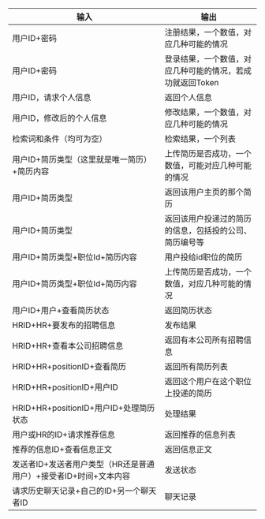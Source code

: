 |输入|输出|
|---|---|
|用户ID+密码|注册结果，一个数值，对应几种可能的情况|
|用户ID+密码|登录结果，一个数值，对应几种可能的情况，若成功就返回Token|
|用户ID，请求个人信息|返回个人信息|
|用户ID，修改后的个人信息|修改结果，一个数值，对应几种可能的情况|
|检索词和条件（均可为空）|检索结果，一个列表|
|用户ID+简历类型（这里就是唯一简历）+简历内容|上传简历是否成功，一个数值，可能对应几种可能的情况|
|用户ID+简历类型|返回该用户主页的那个简历|
|用户ID+简历类型|返回该用户投递过的简历的信息，包括投的公司、简历编号等|
|用户ID+简历类型+职位Id+简历内容|用户投给id职位的简历|
|用户ID+简历类型+职位Id+简历内容|上传简历是否成功，一个数值，对应几种可能的情况|
|用户ID+用户+查看简历状态|返回简历状态|
|HRID+HR+要发布的招聘信息|发布结果|
|HRID+HR+查看本公司招聘信息|返回有本公司所有招聘信息|
|HRID+HR+positionID+查看简历|返回所有简历列表|
|HRID+HR+positionID+用户ID|返回这个用户在这个职位上投递的简历|
|HRID+HR+positionID+用户ID+处理简历状态|处理结果|
|用户或HR的ID+请求推荐信息|返回推荐的信息列表|
|推荐的信息ID+查看信息正文|返回信息正文|
|发送者ID+发送者用户类型（HR还是普通用户）+接受者ID+时间+文本内容|发送状态|
|请求历史聊天记录+自己的ID+另一个聊天者ID|聊天记录|
